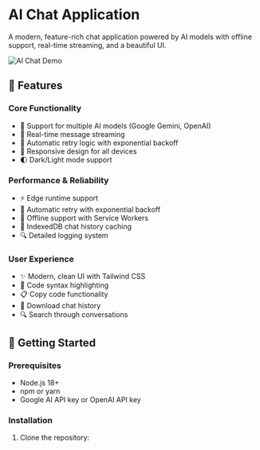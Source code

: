 # AI Chat Application

A modern, feature-rich chat application powered by AI models with offline support, real-time streaming, and a beautiful UI.

![AI Chat Demo](./public/demo.gif)

## 🌟 Features

### Core Functionality

- 🤖 Support for multiple AI models (Google Gemini, OpenAI)
- 💬 Real-time message streaming
- 🔄 Automatic retry logic with exponential backoff
- 📱 Responsive design for all devices
- 🌓 Dark/Light mode support

### Performance & Reliability

- ⚡ Edge runtime support
- 🔄 Automatic retry with exponential backoff
- 📶 Offline support with Service Workers
- 💾 IndexedDB chat history caching
- 🔍 Detailed logging system

### User Experience

- ✨ Modern, clean UI with Tailwind CSS
- 📝 Code syntax highlighting
- 📋 Copy code functionality
- 💾 Download chat history
- 🔍 Search through conversations

## 🚀 Getting Started

### Prerequisites

- Node.js 18+
- npm or yarn
- Google AI API key or OpenAI API key

### Installation

1. Clone the repository:
